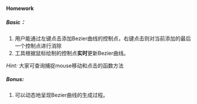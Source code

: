 #### Homework

##### Basic：

1. 用户能通过左键点击添加Bezier曲线的控制点，右键点击则对当前添加的最后一个控制点进行消除
2. 工具根据鼠标绘制的控制点**实时**更新Bezier曲线。

*Hint:* 大家可查询捕捉mouse移动和点击的函数方法

##### Bonus:

1. 可以动态地呈现Bezier曲线的生成过程。